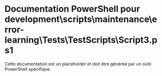 # Documentation PowerShell pour development\scripts\maintenance\error-learning\Tests\TestScripts\Script3.ps1

Cette documentation est un placeholder et doit être générée par un outil PowerShell spécifique.
